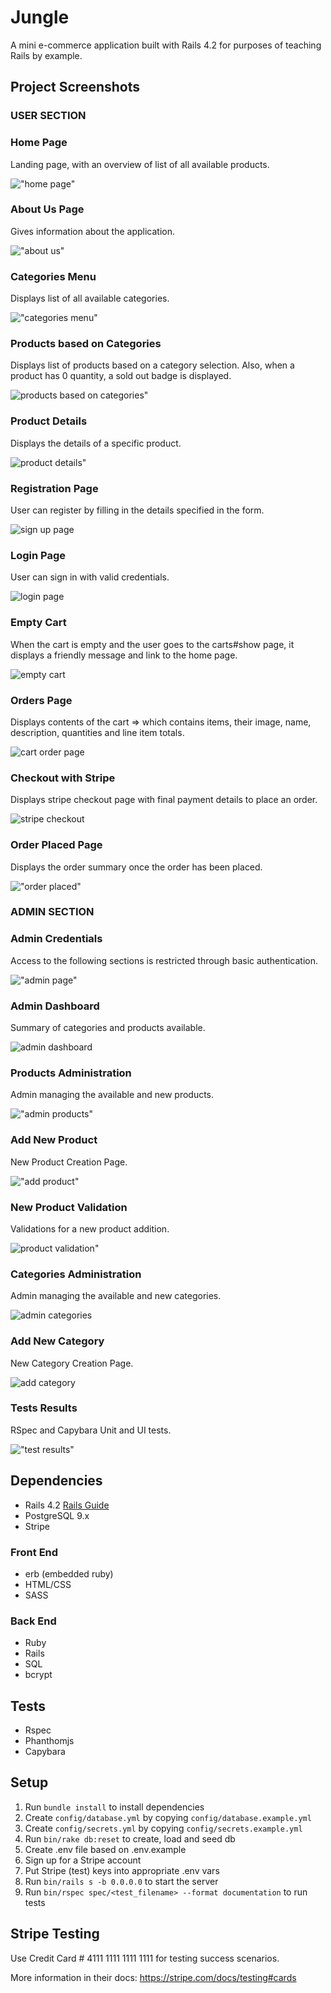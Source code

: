 # Jungle

A mini e-commerce application built with Rails 4.2 for purposes of teaching Rails by example.

## Project Screenshots

### USER SECTION

### Home Page
Landing page, with an overview of list of all available products.

!["home page"](https://github.com/ChaiUrs/Jungle-Rails/blob/master/project%20screenshots/1_home_page.png)

### About Us Page
Gives information about the application.

!["about us"](https://github.com/ChaiUrs/Jungle-Rails/blob/master/project%20screenshots/2_about_us.png)

### Categories Menu
Displays list of all available categories.

!["categories menu"](https://github.com/ChaiUrs/Jungle-Rails/blob/master/project%20screenshots/4_categories_menu.png)

### Products based on Categories
Displays list of products based on a category selection. Also, when a product has 0 quantity, a sold out badge is displayed.

![products based on categories"](https://github.com/ChaiUrs/Jungle-Rails/blob/master/project%20screenshots/5_product_based_on_categories.png)

### Product Details
Displays the details of a specific product.

![product details"](https://github.com/ChaiUrs/Jungle-Rails/blob/master/project%20screenshots/6_product_details.png)

### Registration Page
User can register by filling in the details specified in the form.

![sign up page](https://github.com/ChaiUrs/Jungle-Rails/blob/master/project%20screenshots/14_regestration_page.png)

### Login Page
User can sign in with valid credentials.

![login page](https://github.com/ChaiUrs/Jungle-Rails/blob/master/project%20screenshots/15_login_page.png)

### Empty Cart
When the cart is empty and the user goes to the carts#show page, it displays a friendly message and link to the home page.

![empty cart](https://github.com/ChaiUrs/Jungle-Rails/blob/master/project%20screenshots/16_empty_cart.png)

### Orders Page
Displays contents of the cart => which contains items, their image, name, description, quantities and line item totals.

![cart order page](https://github.com/ChaiUrs/Jungle-Rails/blob/master/project%20screenshots/17_shopping_cart.png)

### Checkout with Stripe
Displays stripe checkout page with final payment details to place an order.

![stripe checkout](https://github.com/ChaiUrs/Jungle-Rails/blob/master/project%20screenshots/18_checkout_with_stripe.png)

### Order Placed Page
Displays the order summary once the order has been placed.

!["order placed"](https://github.com/ChaiUrs/Jungle-Rails/blob/master/project%20screenshots/19_order_placed.png)



### ADMIN SECTION

### Admin Credentials
Access to the following sections is restricted through basic authentication.

!["admin page"](https://github.com/ChaiUrs/Jungle-Rails/blob/master/project%20screenshots/7_admin_credentials.png)

### Admin Dashboard
Summary of categories and products available.

![admin dashboard](https://github.com/ChaiUrs/Jungle-Rails/blob/master/project%20screenshots/8_admin_dashboard_details.png)

### Products Administration
Admin managing the available and new products.

!["admin products"](https://github.com/ChaiUrs/Jungle-Rails/blob/master/project%20screenshots/9_admin_products.png)

### Add New Product
New Product Creation Page.

!["add product"](https://github.com/ChaiUrs/Jungle-Rails/blob/master/project%20screenshots/10_add_product.png)

### New Product Validation
Validations for a new product addition.

![product validation"](https://github.com/ChaiUrs/Jungle-Rails/blob/master/project%20screenshots/11_product_validations.png)

### Categories Administration
Admin managing the available and new categories.

![admin categories](https://github.com/ChaiUrs/Jungle-Rails/blob/master/project%20screenshots/12_admin_categories.png)

### Add New Category
New Category Creation Page.

![add category](https://github.com/ChaiUrs/Jungle-Rails/blob/master/project%20screenshots/13_add_new_category.png)

### Tests Results
RSpec and Capybara Unit and UI tests.

!["test results"](https://github.com/ChaiUrs/Jungle-Rails/blob/master/project%20screenshots/20_test_results.png)

## Dependencies
- Rails 4.2 [Rails Guide](http://guides.rubyonrails.org/v4.2/)
- PostgreSQL 9.x
- Stripe

### Front End
- erb (embedded ruby)
- HTML/CSS
- SASS

### Back End
- Ruby
- Rails
- SQL
- bcrypt

## Tests
- Rspec
- Phanthomjs
- Capybara

## Setup

1. Run `bundle install` to install dependencies
2. Create `config/database.yml` by copying `config/database.example.yml`
3. Create `config/secrets.yml` by copying `config/secrets.example.yml`
4. Run `bin/rake db:reset` to create, load and seed db
5. Create .env file based on .env.example
6. Sign up for a Stripe account
7. Put Stripe (test) keys into appropriate .env vars
8. Run `bin/rails s -b 0.0.0.0` to start the server
9. Run `bin/rspec spec/<test_filename> --format documentation` to run tests

## Stripe Testing

Use Credit Card # 4111 1111 1111 1111 for testing success scenarios.

More information in their docs: <https://stripe.com/docs/testing#cards>
